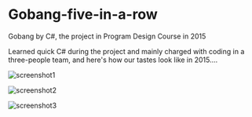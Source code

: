 # Gobang-five-in-a-row
 Gobang by C#, the project in Program Design Course in 2015
 
 Learned quick C# during the project and mainly charged with coding in a three-people team, and here's how our tastes look like in 2015....

![screenshot1](https://cloud.githubusercontent.com/assets/16366840/20639230/79b5bde2-b3f8-11e6-9be6-0d3c4a7a5f18.png)

![screenshot2](https://cloud.githubusercontent.com/assets/16366840/20639231/79b99fa2-b3f8-11e6-8e7d-d9656ef20476.png)

![screenshot3](https://cloud.githubusercontent.com/assets/16366840/20639229/79b45ca4-b3f8-11e6-9e4c-a42f70738a34.png)
